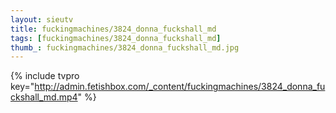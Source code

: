 ```yaml
--- 
layout: sieutv
title: fuckingmachines/3824_donna_fuckshall_md
tags: [fuckingmachines/3824_donna_fuckshall_md]
thumb_: fuckingmachines/3824_donna_fuckshall_md.jpg
---
```

{% include tvpro key="http://admin.fetishbox.com/_content/fuckingmachines/3824_donna_fuckshall_md.mp4" %} 
